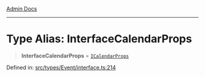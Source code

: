 [Admin Docs](/)

***

# Type Alias: InterfaceCalendarProps

> **InterfaceCalendarProps** = [`ICalendarProps`](../interfaces/ICalendarProps.md)

Defined in: [src/types/Event/interface.ts:214](https://github.com/PalisadoesFoundation/talawa-admin/blob/main/src/types/Event/interface.ts#L214)

